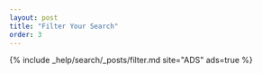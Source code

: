 ```yaml
---
layout: post
title: "Filter Your Search"
order: 3
---
```


{% include _help/search/_posts/filter.md site="ADS" ads=true %}
